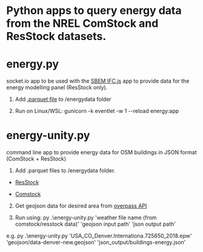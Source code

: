 # Python apps to query energy data from the NREL ComStock and ResStock datasets.

# energy.py
socket.io app to be used with the [SBEM IFC.js](https://github.com/jpatacas/sbem-ifcjs) app to provide data for the energy modelling panel (ResStock only).

1. Add [.parquet file](https://data.openei.org/s3_viewer?bucket=oedi-data-lake&prefix=nrel-pds-building-stock%2Fend-use-load-profiles-for-us-building-stock%2F2021%2Fresstock_amy2018_release_1%2Fmetadata%2F) to /energydata folder 

2. Run on Linux/WSL: gunicorn -k eventlet -w 1 --reload energy:app

# energy-unity.py
command line app to provide energy data for OSM buildings in JSON format (ComStock + ResStock)

1. Add .parquet files to /energydata folder. 

- [ResStock](https://data.openei.org/s3_viewer?bucket=oedi-data-lake&prefix=nrel-pds-building-stock%2Fend-use-load-profiles-for-us-building-stock%2F2021%2Fresstock_amy2018_release_1%2Fmetadata%2F) 

- [Comstock](https://data.openei.org/s3_viewer?bucket=oedi-data-lake&prefix=nrel-pds-building-stock%2Fend-use-load-profiles-for-us-building-stock%2F2021%2Fcomstock_amy2018_release_1%2Fmetadata%2F)

2. Get geojson data for desired area from [overpass API](https://overpass-turbo.eu/)

3. Run using: py .\energy-unity.py 'weather file name (from comstock/resstock data)' 'geojson input path' 'json output path'

e.g. py .\energy-unity.py 'USA_CO_Denver.Internationa.725650_2018.epw' 'geojson/data-denver-new.geojson' 'json_output/buildings-energy.json'